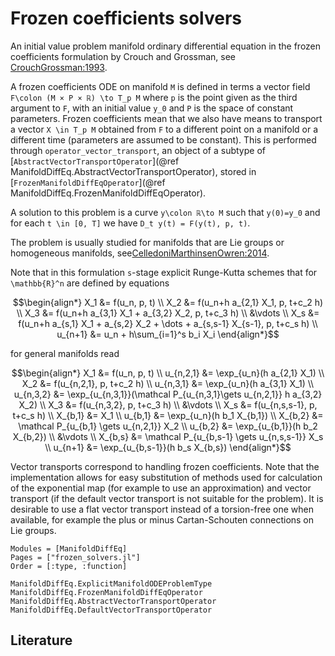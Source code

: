 # Frozen coefficients solvers

An initial value problem manifold ordinary differential equation in the frozen coefficients
formulation by Crouch and Grossman, see [CrouchGrossman:1993](@cite).

A frozen coefficients ODE on manifold ``M`` is defined in terms a vector field
``F\colon (M × P × ℝ) \to T_p M`` where ``p`` is the point given as the third argument to ``F``,
with an initial value ``y_0`` and ``P`` is the space of constant parameters.
Frozen coefficients mean that we also have means to transport a vector ``X \in T_p M`` obtained
from ``F`` to a different point on a manifold or a different time (parameters are assumed
to be constant). This is performed through `operator_vector_transport`, an object of
a subtype of [`AbstractVectorTransportOperator`](@ref ManifoldDiffEq.AbstractVectorTransportOperator), stored in [`FrozenManifoldDiffEqOperator`](@ref ManifoldDiffEq.FrozenManifoldDiffEqOperator).

A solution to this problem is a curve ``y\colon ℝ\to M`` such that ``y(0)=y_0`` and for each
``t \in [0, T]`` we have ``D_t y(t) = F(y(t), p, t)``.

The problem is usually studied for manifolds that are Lie groups or homogeneous manifolds, see[CelledoniMarthinsenOwren:2014](@cite).

Note that in this formulation ``s``-stage explicit Runge-Kutta schemes that for ``\mathbb{R}^n`` are defined by equations

````math
\begin{align*}
X_1 &= f(u_n, p, t) \\
X_2 &= f(u_n+h a_{2,1} X_1, p, t+c_2 h) \\
X_3 &= f(u_n+h a_{3,1} X_1 + a_{3,2} X_2, p, t+c_3 h) \\
&\vdots \\
X_s &= f(u_n+h a_{s,1} X_1 + a_{s,2} X_2 + \dots + a_{s,s-1} X_{s-1}, p, t+c_s h) \\
u_{n+1} &= u_n + h\sum_{i=1}^s b_i X_i
\end{align*}
````

for general manifolds read

````math
\begin{align*}
X_1 &= f(u_n, p, t) \\
u_{n,2,1} &= \exp_{u_n}(h a_{2,1} X_1) \\
X_2 &= f(u_{n,2,1}, p, t+c_2 h) \\
u_{n,3,1} &= \exp_{u_n}(h a_{3,1} X_1) \\
u_{n,3,2} &= \exp_{u_{n,3,1}}(\mathcal P_{u_{n,3,1}\gets u_{n,2,1}} h a_{3,2} X_2) \\
X_3 &= f(u_{n,3,2}, p, t+c_3 h) \\
&\vdots \\
X_s &= f(u_{n,s,s-1}, p, t+c_s h) \\
X_{b,1} &= X_1 \\
u_{b,1} &= \exp_{u_n}(h b_1 X_{b,1}) \\
X_{b,2} &= \mathcal P_{u_{b,1} \gets u_{n,2,1}} X_2 \\
u_{b,2} &= \exp_{u_{b,1}}(h b_2 X_{b,2}) \\
&\vdots \\
X_{b,s} &= \mathcal P_{u_{b,s-1} \gets u_{n,s,s-1}} X_s \\
u_{n+1} &= \exp_{u_{b,s-1}}(h b_s X_{b,s})
\end{align*}
````

Vector transports correspond to handling frozen coefficients. Note that the implementation allows for easy substitution of methods used for calculation of the exponential map (for example to use an approximation) and vector transport (if the default vector transport is not suitable for the problem). It is desirable to use a flat vector transport instead of a torsion-free one when available, for example the plus or minus Cartan-Schouten connections on Lie groups.

```@autodocs
Modules = [ManifoldDiffEq]
Pages = ["frozen_solvers.jl"]
Order = [:type, :function]
```

```@docs
ManifoldDiffEq.ExplicitManifoldODEProblemType
ManifoldDiffEq.FrozenManifoldDiffEqOperator
ManifoldDiffEq.AbstractVectorTransportOperator
ManifoldDiffEq.DefaultVectorTransportOperator
```

## Literature
